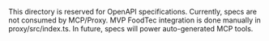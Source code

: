 This directory is reserved for OpenAPI specifications.
Currently, specs are not consumed by MCP/Proxy.
MVP FoodTec integration is done manually in proxy/src/index.ts.
In future, specs will power auto-generated MCP tools.